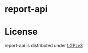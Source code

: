 report-api
==========

License
=======

report-api is distributed under [LGPLv3](https://github.com/cismet/report-api/blob/dev/LICENSE)
